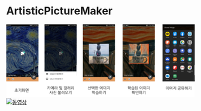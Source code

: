 # ArtisticPictureMaker


![UI](./preview.png)
[![동영상](http://img.youtube.com/vi/UYRmEh9b7Lo/0.jpg)](https://www.youtube.com/watch?v=UYRmEh9b7Lo-Y)

